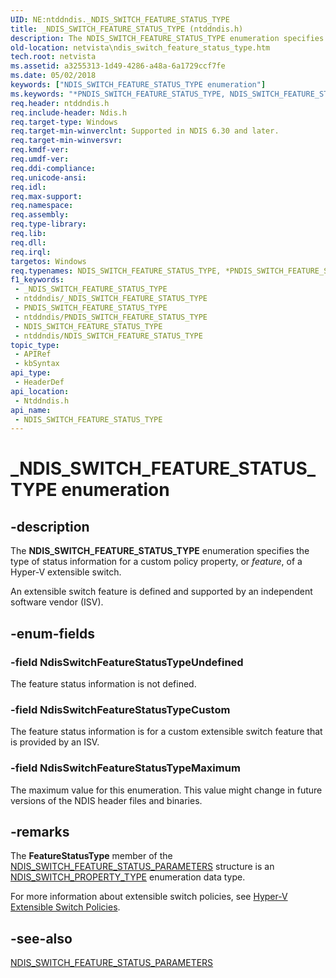 ```yaml
---
UID: NE:ntddndis._NDIS_SWITCH_FEATURE_STATUS_TYPE
title: _NDIS_SWITCH_FEATURE_STATUS_TYPE (ntddndis.h)
description: The NDIS_SWITCH_FEATURE_STATUS_TYPE enumeration specifies the type of status information for a custom policy property, or feature, of a Hyper-V extensible switch.
old-location: netvista\ndis_switch_feature_status_type.htm
tech.root: netvista
ms.assetid: a3255313-1d49-4286-a48a-6a1729ccf7fe
ms.date: 05/02/2018
keywords: ["NDIS_SWITCH_FEATURE_STATUS_TYPE enumeration"]
ms.keywords: "*PNDIS_SWITCH_FEATURE_STATUS_TYPE, NDIS_SWITCH_FEATURE_STATUS_TYPE, NDIS_SWITCH_FEATURE_STATUS_TYPE enumeration [Network Drivers Starting with Windows Vista], NdisSwitchFeatureStatusTypeCustom, NdisSwitchFeatureStatusTypeMaximum, NdisSwitchFeatureStatusTypeUndefined, PNDIS_SWITCH_FEATURE_STATUS_TYPE, PNDIS_SWITCH_FEATURE_STATUS_TYPE enumeration pointer [Network Drivers Starting with Windows Vista], _NDIS_SWITCH_FEATURE_STATUS_TYPE, netvista.ndis_switch_feature_status_type, ntddndis/NDIS_SWITCH_FEATURE_STATUS_TYPE, ntddndis/NdisSwitchFeatureStatusTypeCustom, ntddndis/NdisSwitchFeatureStatusTypeMaximum, ntddndis/NdisSwitchFeatureStatusTypeUndefined, ntddndis/PNDIS_SWITCH_FEATURE_STATUS_TYPE"
req.header: ntddndis.h
req.include-header: Ndis.h
req.target-type: Windows
req.target-min-winverclnt: Supported in NDIS 6.30 and later.
req.target-min-winversvr: 
req.kmdf-ver: 
req.umdf-ver: 
req.ddi-compliance: 
req.unicode-ansi: 
req.idl: 
req.max-support: 
req.namespace: 
req.assembly: 
req.type-library: 
req.lib: 
req.dll: 
req.irql: 
targetos: Windows
req.typenames: NDIS_SWITCH_FEATURE_STATUS_TYPE, *PNDIS_SWITCH_FEATURE_STATUS_TYPE
f1_keywords:
 - _NDIS_SWITCH_FEATURE_STATUS_TYPE
 - ntddndis/_NDIS_SWITCH_FEATURE_STATUS_TYPE
 - PNDIS_SWITCH_FEATURE_STATUS_TYPE
 - ntddndis/PNDIS_SWITCH_FEATURE_STATUS_TYPE
 - NDIS_SWITCH_FEATURE_STATUS_TYPE
 - ntddndis/NDIS_SWITCH_FEATURE_STATUS_TYPE
topic_type:
 - APIRef
 - kbSyntax
api_type:
 - HeaderDef
api_location:
 - Ntddndis.h
api_name:
 - NDIS_SWITCH_FEATURE_STATUS_TYPE
---
```


# _NDIS_SWITCH_FEATURE_STATUS_TYPE enumeration


## -description

The <b>NDIS_SWITCH_FEATURE_STATUS_TYPE</b> enumeration specifies the type of status information for a custom policy property, or <i>feature</i>, of a Hyper-V extensible switch.

An extensible switch feature is defined and supported by an independent software vendor (ISV).

## -enum-fields

### -field NdisSwitchFeatureStatusTypeUndefined

The feature status information is not defined.

### -field NdisSwitchFeatureStatusTypeCustom

The feature status information is for a custom extensible switch feature that is provided by an ISV.

### -field NdisSwitchFeatureStatusTypeMaximum

The maximum value for this enumeration. This value might change in future versions of the NDIS header files and binaries.

## -remarks

The <b>FeatureStatusType</b> member of the  <a href="/windows-hardware/drivers/ddi/ntddndis/ns-ntddndis-_ndis_switch_feature_status_parameters">NDIS_SWITCH_FEATURE_STATUS_PARAMETERS</a> structure is an <a href="/windows-hardware/drivers/ddi/ntddndis/ne-ntddndis-_ndis_switch_property_type">NDIS_SWITCH_PROPERTY_TYPE</a> enumeration data type.

For more information about extensible switch  policies, see <a href="/windows-hardware/drivers/network/hyper-v-extensible-switch-policies">Hyper-V Extensible Switch Policies</a>.

## -see-also

<b></b>



<a href="/windows-hardware/drivers/ddi/ntddndis/ns-ntddndis-_ndis_switch_feature_status_parameters">NDIS_SWITCH_FEATURE_STATUS_PARAMETERS</a>